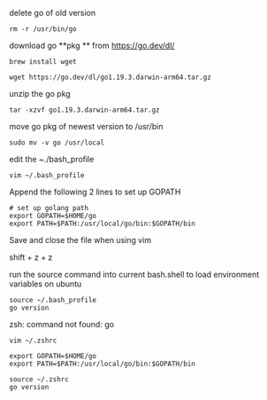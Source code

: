 delete go of old version

```shell
rm -r /usr/bin/go
```



download go **pkg ** from https://go.dev/dl/

```shell
brew install wget

wget https://go.dev/dl/go1.19.3.darwin-arm64.tar.gz
```



unzip the go pkg

```shell
tar -xzvf go1.19.3.darwin-arm64.tar.gz
```



move go pkg of newest version to /usr/bin

```shell
sudo mv -v go /usr/local
```



edit the ~./bash_profile

```shell
vim ~/.bash_profile
```



Append the following 2 lines to set up GOPATH

```shell
# set up golang path
export GOPATH=$HOME/go
export PATH=$PATH:/usr/local/go/bin:$GOPATH/bin
```



Save and close the file when using vim

shift + z + z



run the source command into current bash.shell to load environment variables on ubuntu

```shell
source ~/.bash_profile
go version	
```



zsh: command not found: go

```shell
vim ~/.zshrc
```



```shell
export GOPATH=$HOME/go
export PATH=$PATH:/usr/local/go/bin:$GOPATH/bin
```



```shell
source ~/.zshrc
go version	
```

